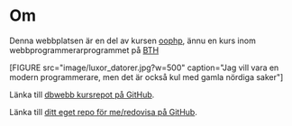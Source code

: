 ---
---
Om
=========================


Denna webbplatsen är en del av kursen [oophp](https://dbwebb.se/kurser/oophp-v4), ännu en kurs inom webbprogrammerarprogrammet på [BTH](https://www.bth.se/)


[FIGURE src="image/luxor_datorer.jpg?w=500" caption="Jag vill vara en modern programmerare, men det är också kul med gamla nördiga saker"]





Länka till [dbwebb kursrepot på GitHub](https://github.com/dbwebbse/XXX).

Länka till [ditt eget repo för me/redovisa på GitHub](https://github.com/XXX/XXX).
